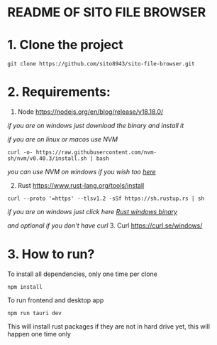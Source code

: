 # README OF SITO FILE BROWSER

# 1. Clone the project

```
git clone https://github.com/sito8943/sito-file-browser.git
```

# 2. Requirements:

1. Node https://nodejs.org/en/blog/release/v18.18.0/

*if you are on windows just download the binary and install it*

*if you are on linux or macos use NVM*

```
curl -o- https://raw.githubusercontent.com/nvm-sh/nvm/v0.40.3/install.sh | bash
```

*you can use NVM on windows if you wish too [here](https://github.com/coreybutler/nvm-windows/releases/download/1.2.2/nvm-setup.exe)*

2. Rust https://www.rust-lang.org/tools/install

```
curl --proto '=https' --tlsv1.2 -sSf https://sh.rustup.rs | sh
```

*if you are on windows just click here [Rust windows binary](https://translate.google.com/website?sl=en&tl=es&hl=es&client=srp&u=https://static.rust-lang.org/rustup/dist/x86_64-pc-windows-msvc/rustup-init.exe)*

*and optional if you don't have curl*
3. Curl https://curl.se/windows/

# 3. How to run?

To install all dependencies, only one time per clone

```
npm install
```

To run frontend and desktop app

```
npm run tauri dev
```

This will install rust packages if they are not in hard drive yet, this will happen one time only